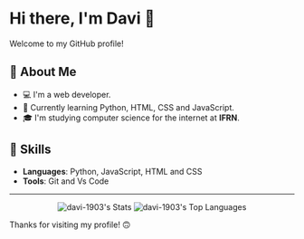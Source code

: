 # Hi there, I'm Davi 👋

Welcome to my GitHub profile!

## 🔭 About Me

- 💻 I'm a web developer.
- 🌱 Currently learning Python, HTML, CSS and JavaScript.
- 🎓 I'm studying computer science for the internet at **IFRN**.

## 🚀 Skills

- **Languages**: Python, JavaScript, HTML and CSS
- **Tools**: Git and Vs Code

---

<p align="center">
  <img src="https://github-readme-stats.vercel.app/api?username=davi-1903&theme=dark&show_icons=true&hide_border=false&count_private=true" alt="davi-1903's Stats" alt="davi-1903's Stats"></img>
  <img src="https://github-readme-stats.vercel.app/api/top-langs/?username=davi-1903&theme=dark&show_icons=true&hide_border=false&layout=compact" alt="davi-1903's Top Languages"></img>
</p>

Thanks for visiting my profile! 🙃

<!---
Davi-1903/Davi-1903 is a ✨ special ✨ repository because its `README.md` (this file) appears on your GitHub profile.
You can click the Preview link to take a look at your changes.
--->
